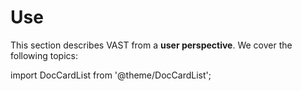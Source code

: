 # Use

This section describes VAST from a **user perspective**. We cover the following
topics:

import DocCardList from '@theme/DocCardList';

<DocCardList />
